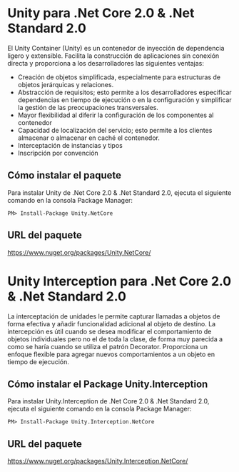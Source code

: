 # Unity para .Net Core 2.0 & .Net Standard 2.0

El Unity Container (Unity) es un contenedor de inyección de dependencia ligero y extensible. Facilita la construcción de aplicaciones sin conexión directa y proporciona a los desarrolladores las siguientes ventajas:

* Creación de objetos simplificada, especialmente para estructuras de objetos jerárquicas y relaciones.
* Abstracción de requisitos; esto permite a los desarrolladores especificar dependencias en tiempo de ejecución o en la configuración y simplificar la gestión de las preocupaciones transversales.
* Mayor flexibilidad al diferir la configuración de los componentes al contenedor
* Capacidad de localización del servicio; esto permite a los clientes almacenar o almacenar en caché el contenedor.
* Interceptación de instancias y tipos
* Inscripción por convención



## Cómo instalar el paquete

Para instalar Unity de .Net Core 2.0 & .Net Standard 2.0, ejecuta el siguiente comando en la consola Package Manager:

    PM> Install-Package Unity.NetCore

## URL del paquete

https://www.nuget.org/packages/Unity.NetCore/

# Unity Interception para .Net Core 2.0 & .Net Standard 2.0

La interceptación de unidades le permite capturar llamadas a objetos de forma efectiva y añadir funcionalidad adicional al objeto de destino. La intercepción es útil cuando se desea modificar el comportamiento de objetos individuales pero no el de toda la clase, de forma muy parecida a como se haría cuando se utiliza el patrón Decorator. Proporciona un enfoque flexible para agregar nuevos comportamientos a un objeto en tiempo de ejecución.

## Cómo instalar el Package Unity.Interception

Para instalar Unity.Interception de .Net Core 2.0 & .Net Standard 2.0, ejecuta el siguiente comando en la consola Package Manager:

    PM> Install-Package Unity.Interception.NetCore

## URL del paquete

https://www.nuget.org/packages/Unity.Interception.NetCore/
